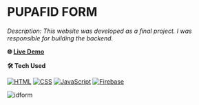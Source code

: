 # PUPAFID FORM

*Description: This website was developed as a final project. I was responsible for building the backend.*

**🌐 [Live Demo](https://jxsh2.github.io/PUPAFID-System)**

**🛠️ Tech Used**

[![HTML](https://img.shields.io/badge/HTML5-E34F26?style=for-the-badge&logo=html5&logoColor=white)](https://developer.mozilla.org/en-US/docs/Web/HTML)
[![CSS](https://img.shields.io/badge/CSS3-1572B6?style=for-the-badge&logo=css3&logoColor=white)](https://developer.mozilla.org/en-US/docs/Web/CSS)
[![JavaScript](https://img.shields.io/badge/JavaScript-F7DF1E?style=for-the-badge&logo=javascript&logoColor=black)](https://developer.mozilla.org/en-US/docs/Web/JavaScript)
[![Firebase](https://img.shields.io/badge/Firebase-FFCA28?style=for-the-badge&logo=firebase&logoColor=black)](https://firebase.google.com/)

![idform](https://github.com/user-attachments/assets/ed6958f0-1920-4f9d-bd2d-201a48145d2f)
